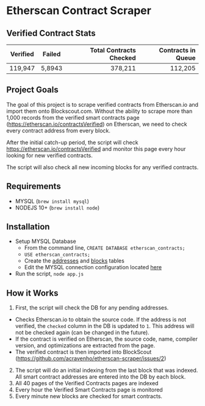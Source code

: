# Etherscan Contract Scraper

## Verified Contract Stats
| Verified      | Failed    | Total Contracts Checked  | Contracts in Queue |
| ------------- |:---------:| ------------------------:| ------------------:|
| 119,947        | 5,8943    | 378,211                  | 112,205            |

## Project Goals
The goal of this project is to scrape verified contracts from Etherscan.io and import them onto Blockscout.com. Without the ability to scrape more than 1,000 records from the verified smart contracts page (https://etherscan.io/contractsVerified) on Etherscan, we need to check every contract address from every block. 

After the initial catch-up period, the script will check https://etherscan.io/contractsVerified and monitor this page every hour looking for new verified contracts. 

The script will also check all new incoming blocks for any verified contracts. 

## Requirements
* MYSQL (`brew install mysql`)
* NODEJS 10+ (`brew install node`)

## Installation

* Setup MYSQL Database
  * From the command line, `CREATE DATABASE etherscan_contracts;`
  * `USE etherscan_contracts;`
  * Create the [addresses](https://github.com/acravenho/etherscan-scraper/blob/master/mysql/addresses.sql) and [blocks](https://github.com/acravenho/etherscan-scraper/blob/master/mysql/bblocks.sql) tables
  * Edit the MYSQL connection configuration located [here](https://github.com/acravenho/etherscan-scraper/blob/master/resources/database.js) 
* Run the script, `node app.js`

## How it Works

1. First, the script will check the DB for any pending addresses. 
  * Checks Etherscan.io to obtain the source code. If the address is not verified, the `checked` column in the DB is updated to `1`. This address will not be checked again (can be changed in the future). 
  * If the contract is verified on Etherscan, the source code, name, compiler version, and optimizations are extracted from the page.
  * The verified contract is then imported into BlockScout (https://github.com/acravenho/etherscan-scraper/issues/2)
2. The script will do an initial indexing from the last block that was indexed. All smart contract addresses are entered into the DB by each block.
3. All 40 pages of the Verified Contracts pages are indexed
4. Every hour the Verified Smart Contracts page is monitored
5. Every minute new blocks are checked for smart contracts.
